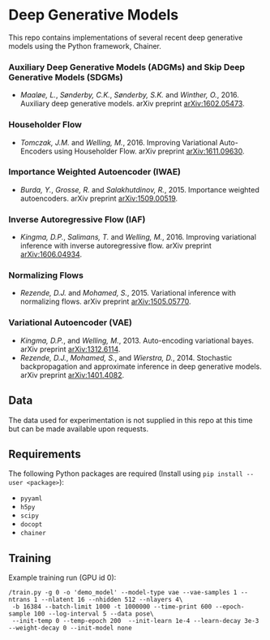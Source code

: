 # Deep Generative Models
This repo contains implementations of several recent deep generative models using the Python framework, Chainer.

### Auxiliary Deep Generative Models (ADGMs) and Skip Deep Generative Models (SDGMs)
- _Maaløe, L._, _Sønderby, C.K._, _Sønderby, S.K._ and _Winther, O._, 2016. Auxiliary deep generative models. 
arXiv preprint [arXiv:1602.05473](https://arxiv.org/abs/1602.05473).

### Householder Flow
- _Tomczak, J.M._ and _Welling, M._, 2016. Improving Variational Auto-Encoders using Householder Flow. 
arXiv preprint [arXiv:1611.09630](https://arxiv.org/abs/1611.09630).

### Importance Weighted Autoencoder (IWAE)
- _Burda, Y._, _Grosse, R._ and _Salakhutdinov, R._, 2015. Importance weighted autoencoders. 
arXiv preprint [arXiv:1509.00519](https://arxiv.org/abs/1509.00519).

### Inverse Autoregressive Flow (IAF)
- _Kingma, D.P._, _Salimans, T._ and _Welling, M._, 2016. Improving variational inference with inverse autoregressive flow. 
arXiv preprint [arXiv:1606.04934](https://arxiv.org/abs/1606.04934).

### Normalizing Flows
- _Rezende, D.J._ and _Mohamed, S._, 2015. Variational inference with normalizing flows. 
arXiv preprint [arXiv:1505.05770](https://arxiv.org/abs/1505.05770).

### Variational Autoencoder (VAE) 
- _Kingma, D.P._, and _Welling, M._, 2013. Auto-encoding variational bayes.
  arXiv preprint [arXiv:1312.6114](http://arxiv.org/abs/1312.6114).
- _Rezende, D.J._, _Mohamed, S._, and _Wierstra, D._, 2014. Stochastic
  backpropagation and approximate inference in deep generative models.
  arXiv preprint [arXiv:1401.4082](http://arxiv.org/abs/1401.4082).

## Data
The data used for experimentation is not supplied in this repo at this time but can be made available upon requests.

## Requirements

The following Python packages are required (Install using `pip install --user <package>`):

- `pyyaml`
- `h5py`
- `scipy`
- `docopt`
- `chainer`

## Training

Example training run (GPU id 0):

```
/train.py -g 0 -o 'demo_model' --model-type vae --vae-samples 1 --ntrans 1 --nlatent 16 --nhidden 512 --nlayers 4\
 -b 16384 --batch-limit 1000 -t 1000000 --time-print 600 --epoch-sample 100 --log-interval 5 --data pose\
 --init-temp 0 --temp-epoch 200  --init-learn 1e-4 --learn-decay 3e-3 --weight-decay 0 --init-model none 
```



